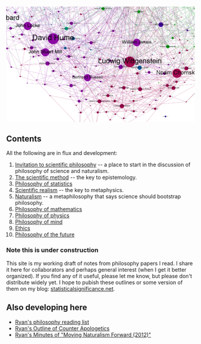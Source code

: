 
![A graph by [Simon Raper](http://www.coppelia.io/2012/06/graphing-the-history-of-philosophy/) of influences among philosophers according to Wikipedia ([CC BY-NC-SA 3.0](http://creativecommons.org/licenses/by-nc-sa/3.0/)).](img/graph-analytic-philosophy.png)


Contents
--------------------------------------------------------------------------------

All the following are in flux and development:

1.  [Invitation to scientific philosophy](invitation.html) -- a place to start in the discussion of philosophy of science and naturalism.
1.  [The scientific method](scientific-method.html) -- the key to epistemology.
1.  [Philosophy of statistics](statistics.html)
1.  [Scientific realism](scientific-realism.html) -- the key to metaphysics.
1.  [Naturalism](naturalism.html) -- a metaphilosophy that says science should bootstrap philosophy.
1.  [Philosophy of mathematics](math.html)
1.  [Philosophy of physics](physics.html)
1.  [Philosophy of mind](mind.html)
1.  [Ethics](ethics.html)
1.  [Philosophy of the future](future.html)


### Note this is under construction

This site is my working draft of notes from philosophy papers I read.
I share it here for collaborators and perhaps general interest (when I get it better organized).
If you find any of it useful, please let me know, but please don't distribute widely yet.
I hope to pubish these outlines or some version of them on my blog:
[statisticalsignificance.net](http://statisticalsignificance.net/).


Also developing here
--------------------------------------------------------------------------------

-   [Ryan's philosophy reading list](http://rreece.github.io/philosophy-reading-list/)
-   [Ryan's Outline of Counter Apologetics](http://rreece.github.io/outline-of-counter-apologetics/)
-   [Ryan's Minutes of "Moving Naturalism Forward (2012)"](http://rreece.github.io/moving-naturalism-forward-2012-minutes/)



